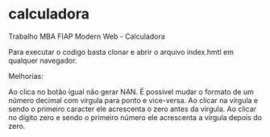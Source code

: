 # calculadora
Trabalho MBA FIAP Modern Web - Calculadora 

Para executar o codigo basta clonar e abrir o arquivo index.hmtl em qualquer navegador.

Melhorias:

Ao clica no botão igual não gerar NAN.
É possível mudar o formato de um número decimal com vírgula para ponto e vice-versa.
Ao clicar na vírgula e sendo o primeiro caracter ele acrescenta o zero antes da vírgula.
Ao clicar no dígito zero e sendo o primeiro número ele acrescenta a vírgula depois do zero.
